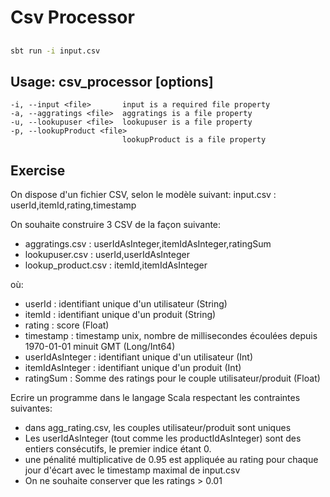 # Csv Processor

##
```sh
sbt run -i input.csv
```

## Usage: csv_processor [options]

    -i, --input <file>       input is a required file property
    -a, --aggratings <file>  aggratings is a file property
    -u, --lookupuser <file>  lookupuser is a file property
    -p, --lookupProduct <file>
                             lookupProduct is a file property

## Exercise

On dispose d'un fichier CSV, selon le modèle suivant:
input.csv : userId,itemId,rating,timestamp

On souhaite construire 3 CSV de la façon suivante: 
- aggratings.csv : userIdAsInteger,itemIdAsInteger,ratingSum 
- lookupuser.csv : userId,userIdAsInteger 
- lookup_product.csv : itemId,itemIdAsInteger

où: 
- userId : identifiant unique d'un utilisateur (String) 
- itemId : identifiant unique d'un produit (String) 
- rating : score (Float) 
- timestamp : timestamp unix, nombre de millisecondes écoulées depuis 1970-01-01 minuit GMT (Long/Int64) 
- userIdAsInteger : identifiant unique d'un utilisateur (Int) 
- itemIdAsInteger : identifiant unique d'un produit (Int) 
- ratingSum : Somme des ratings pour le couple utilisateur/produit (Float)

Ecrire un programme dans le langage Scala respectant les contraintes suivantes: 
- dans agg_rating.csv, les couples utilisateur/produit sont uniques 
- Les userIdAsInteger (tout comme les productIdAsInteger) sont des entiers consécutifs, le premier indice étant 0. 
- une pénalité multiplicative de 0.95 est appliquée au rating pour chaque jour d'écart avec le timestamp maximal de input.csv 
- On ne souhaite conserver que les ratings > 0.01
